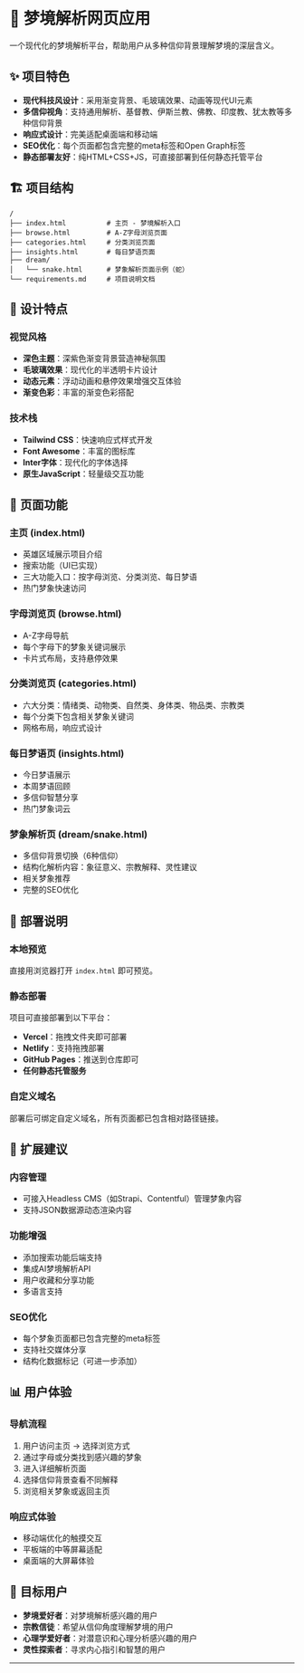 # 🌙 梦境解析网页应用

一个现代化的梦境解析平台，帮助用户从多种信仰背景理解梦境的深层含义。

## ✨ 项目特色

- **现代科技风设计**：采用渐变背景、毛玻璃效果、动画等现代UI元素
- **多信仰视角**：支持通用解析、基督教、伊斯兰教、佛教、印度教、犹太教等多种信仰背景
- **响应式设计**：完美适配桌面端和移动端
- **SEO优化**：每个页面都包含完整的meta标签和Open Graph标签
- **静态部署友好**：纯HTML+CSS+JS，可直接部署到任何静态托管平台

## 🏗️ 项目结构

```
/
├── index.html          # 主页 - 梦境解析入口
├── browse.html         # A-Z字母浏览页面
├── categories.html     # 分类浏览页面
├── insights.html       # 每日梦语页面
├── dream/
│   └── snake.html      # 梦象解析页面示例（蛇）
└── requirements.md     # 项目说明文档
```

## 🎨 设计特点

### 视觉风格
- **深色主题**：深紫色渐变背景营造神秘氛围
- **毛玻璃效果**：现代化的半透明卡片设计
- **动态元素**：浮动动画和悬停效果增强交互体验
- **渐变色彩**：丰富的渐变色彩搭配

### 技术栈
- **Tailwind CSS**：快速响应式样式开发
- **Font Awesome**：丰富的图标库
- **Inter字体**：现代化的字体选择
- **原生JavaScript**：轻量级交互功能

## 📱 页面功能

### 主页 (index.html)
- 英雄区域展示项目介绍
- 搜索功能（UI已实现）
- 三大功能入口：按字母浏览、分类浏览、每日梦语
- 热门梦象快速访问

### 字母浏览页 (browse.html)
- A-Z字母导航
- 每个字母下的梦象关键词展示
- 卡片式布局，支持悬停效果

### 分类浏览页 (categories.html)
- 六大分类：情绪类、动物类、自然类、身体类、物品类、宗教类
- 每个分类下包含相关梦象关键词
- 网格布局，响应式设计

### 每日梦语页 (insights.html)
- 今日梦语展示
- 本周梦语回顾
- 多信仰智慧分享
- 热门梦象词云

### 梦象解析页 (dream/snake.html)
- 多信仰背景切换（6种信仰）
- 结构化解析内容：象征意义、宗教解释、灵性建议
- 相关梦象推荐
- 完整的SEO优化

## 🚀 部署说明

### 本地预览
直接用浏览器打开 `index.html` 即可预览。

### 静态部署
项目可直接部署到以下平台：
- **Vercel**：拖拽文件夹即可部署
- **Netlify**：支持拖拽部署
- **GitHub Pages**：推送到仓库即可
- **任何静态托管服务**

### 自定义域名
部署后可绑定自定义域名，所有页面都已包含相对路径链接。

## 🔧 扩展建议

### 内容管理
- 可接入Headless CMS（如Strapi、Contentful）管理梦象内容
- 支持JSON数据源动态渲染内容

### 功能增强
- 添加搜索功能后端支持
- 集成AI梦境解析API
- 用户收藏和分享功能
- 多语言支持

### SEO优化
- 每个梦象页面都已包含完整的meta标签
- 支持社交媒体分享
- 结构化数据标记（可进一步添加）

## 📊 用户体验

### 导航流程
1. 用户访问主页 → 选择浏览方式
2. 通过字母或分类找到感兴趣的梦象
3. 进入详细解析页面
4. 选择信仰背景查看不同解释
5. 浏览相关梦象或返回主页

### 响应式体验
- 移动端优化的触摸交互
- 平板端的中等屏幕适配
- 桌面端的大屏幕体验

## 🎯 目标用户

- **梦境爱好者**：对梦境解析感兴趣的用户
- **宗教信徒**：希望从信仰角度理解梦境的用户
- **心理学爱好者**：对潜意识和心理分析感兴趣的用户
- **灵性探索者**：寻求内心指引和智慧的用户

---
